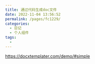 ```yaml
---
title: 通过代码生成doc文件
date: 2022-11-04 13:56:52
permalink: /pages/fc1229/
categories:
  - 日记
  - 个人组件
tags:
  - 
---
```


https://docxtemplater.com/demo/#simple
